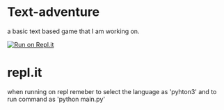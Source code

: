 # Text-adventure 
a basic text based game that I am working on.

[![Run on Repl.it](https://repl.it/badge/github/Dragorn06/text-adventure)](https://repl.it/github/Dragorn06/text-adventure)

# repl.it
when running on repl remeber to select the language as 'pyhton3' and to run command as 'python main.py'


